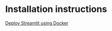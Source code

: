 # Installation instructions

[Deploy Streamlit using Docker](https://docs.streamlit.io/knowledge-base/tutorials/deploy/docker)
